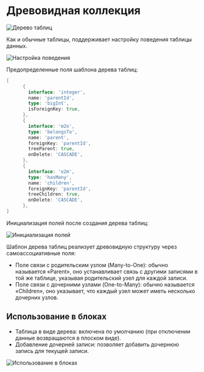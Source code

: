 # Древовидная коллекция  

![Дерево таблиц](https://static-docs.nocobase.com/48ea3612a65ba18ea6d898b25a78c4f4.png)

Как и обычные таблицы, поддерживает настройку поведения таблицы данных.

![Настройка поведения](https://static-docs.nocobase.com/f49bac32396d6fbdbf979de37a2546f7.png)

Предопределенные поля шаблона дерева таблиц:

```go
[
      {
        interface: 'integer',
        name: 'parentId',
        type: 'bigInt',
        isForeignKey: true,
      },
      {
        interface: 'm2o',
        type: 'belongsTo',
        name: 'parent',
        foreignKey: 'parentId',
        treeParent: true,
        onDelete: 'CASCADE',
      },
      {
        interface: 'o2m',
        type: 'hasMany',
        name: 'children',
        foreignKey: 'parentId',
        treeChildren: true,
        onDelete: 'CASCADE',
      },
]
```

Инициализация полей после создания дерева таблиц:

![Инициализация полей](https://static-docs.nocobase.com/0b06b5a954c8d40567d3dcafa2baff96.png)

Шаблон дерева таблиц реализует древовидную структуру через самоассоциативные поля:

- Поле связи с родительским узлом (Many-to-One): обычно называется «Parent», оно устанавливает связь с другими записями в той же таблице, указывая родительский узел для каждой записи.
- Поле связи с дочерними узлами (One-to-Many): обычно называется «Children», оно указывает, что каждый узел может иметь несколько дочерних узлов.

## Использование в блоках

- Таблица в виде дерева: включена по умолчанию (при отключении данные возвращаются в плоском виде).
- Добавление дочерней записи: позволяет добавить дочернюю запись для текущей записи.

![Использование в блоках](https://static-docs.nocobase.com/97a7ddf0f26c323a2c986d10b43d7174.png)
